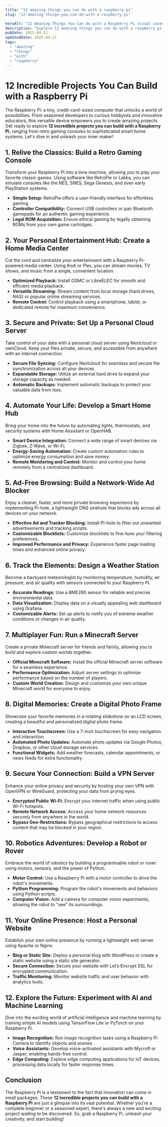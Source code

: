 ```yaml
---
title: "12 amazing things you can do with a raspberry pi"
slug: "12-amazing-things-you-can-do-with-a-raspberry-pi"

heroAlt: "12 Amazing Things You Can Do with a Raspberry Pi visual cover image"
description: "Explore 12 amazing things you can do with a raspberry pi in this detailed guide, offering insights, strategies, and practical tips to enhance your understanding and application of the topic."
pubDate: 2025-04-11
updatedDate: 2025-04-11
tags:
  - "amazing"
  - "things"
  - "with"
  - "raspberry"
---
```


# 12 Incredible Projects You Can Build with a Raspberry Pi

The Raspberry Pi: a tiny, credit-card-sized computer that unlocks a world of possibilities. From seasoned developers to curious hobbyists and innovative educators, this versatile device empowers you to create amazing projects. Get ready to explore **12 incredible projects you can build with a Raspberry Pi**, ranging from retro gaming consoles to sophisticated smart home systems. Let's dive in and unleash your inner maker!

## 1. Relive the Classics: Build a Retro Gaming Console

Transform your Raspberry Pi into a time machine, allowing you to play your favorite classic games. Using software like RetroPie or Lakka, you can emulate consoles like the NES, SNES, Sega Genesis, and even early PlayStation systems.

- **Simple Setup:** RetroPie offers a user-friendly interface for effortless gaming.
- **Controller Compatibility:** Connect USB controllers or pair Bluetooth gamepads for an authentic gaming experience.
- **Legal ROM Acquisition:** Ensure ethical gaming by legally obtaining ROMs from your own game cartridges.

## 2. Your Personal Entertainment Hub: Create a Home Media Center

Cut the cord and centralize your entertainment with a Raspberry Pi-powered media center. Using Kodi or Plex, you can stream movies, TV shows, and music from a single, convenient location.

- **Optimized Playback:** Install OSMC or LibreELEC for smooth and efficient media playback.
- **Versatile Streaming:** Stream content from local storage (hard drives, NAS) or popular online streaming services.
- **Remote Control:** Control playback using a smartphone, tablet, or dedicated remote for maximum convenience.

## 3. Secure and Private: Set Up a Personal Cloud Server

Take control of your data with a personal cloud server using Nextcloud or ownCloud. Keep your files private, secure, and accessible from anywhere with an internet connection.

- **Secure File Syncing:** Configure Nextcloud for seamless and secure file synchronization across all your devices.
- **Expandable Storage:** Utilize an external hard drive to expand your storage capacity as needed.
- **Automatic Backups:** Implement automatic backups to protect your valuable data from loss.

## 4. Automate Your Life: Develop a Smart Home Hub

Bring your home into the future by automating lights, thermostats, and security systems with Home Assistant or OpenHAB.

- **Smart Device Integration:** Connect a wide range of smart devices via Zigbee, Z-Wave, or Wi-Fi.
- **Energy-Saving Automation:** Create custom automation rules to optimize energy consumption and save money.
- **Remote Monitoring and Control:** Monitor and control your home remotely from a centralized dashboard.

## 5. Ad-Free Browsing: Build a Network-Wide Ad Blocker

Enjoy a cleaner, faster, and more private browsing experience by implementing Pi-hole, a lightweight DNS sinkhole that blocks ads across all devices on your network.

- **Effective Ad and Tracker Blocking:** Install Pi-hole to filter out unwanted advertisements and tracking scripts.
- **Customizable Blocklists:** Customize blocklists to fine-tune your filtering preferences.
- **Improved Performance and Privacy:** Experience faster page loading times and enhanced online privacy.

## 6. Track the Elements: Design a Weather Station

Become a backyard meteorologist by monitoring temperature, humidity, air pressure, and air quality with sensors connected to your Raspberry Pi.

- **Accurate Readings:** Use a BME280 sensor for reliable and precise environmental data.
- **Data Visualization:** Display data on a visually appealing web dashboard using Grafana.
- **Customizable Alerts:** Set up alerts to notify you of extreme weather conditions or changes in air quality.

## 7. Multiplayer Fun: Run a Minecraft Server

Create a private Minecraft server for friends and family, allowing you to build and explore custom worlds together.

- **Official Minecraft Software:** Install the official Minecraft server software for a seamless experience.
- **Performance Optimization:** Adjust server settings to optimize performance based on the number of players.
- **Custom World Creation:** Design and customize your own unique Minecraft world for everyone to enjoy.

## 8. Digital Memories: Create a Digital Photo Frame

Showcase your favorite memories in a rotating slideshow on an LCD screen, creating a beautiful and personalized digital photo frame.

- **Interactive Touchscreen:** Use a 7-inch touchscreen for easy navigation and interaction.
- **Automated Photo Updates:** Automate photo updates via Google Photos, Dropbox, or other cloud storage services.
- **Functional Widgets:** Add weather forecasts, calendar appointments, or news feeds for extra functionality.

## 9. Secure Your Connection: Build a VPN Server

Enhance your online privacy and security by hosting your own VPN with OpenVPN or WireGuard, protecting your data from prying eyes.

- **Encrypted Public Wi-Fi:** Encrypt your internet traffic when using public Wi-Fi hotspots.
- **Remote Network Access:** Access your home network resources securely from anywhere in the world.
- **Bypass Geo-Restrictions:** Bypass geographical restrictions to access content that may be blocked in your region.

## 10. Robotics Adventures: Develop a Robot or Rover

Embrace the world of robotics by building a programmable robot or rover using motors, sensors, and the power of Python.

- **Motor Control:** Use a Raspberry Pi with a motor controller to drive the robot's movements.
- **Python Programming:** Program the robot's movements and behaviors using Python scripts.
- **Computer Vision:** Add a camera for computer vision experiments, allowing the robot to "see" its surroundings.

## 11. Your Online Presence: Host a Personal Website

Establish your own online presence by running a lightweight web server using Apache or Nginx.

- **Blog or Static Site:** Deploy a personal blog with WordPress or create a static website using a static site generator.
- **Secure Connection:** Secure your website with Let’s Encrypt SSL for encrypted communication.
- **Traffic Monitoring:** Monitor website traffic and user behavior with analytics tools.

## 12. Explore the Future: Experiment with AI and Machine Learning

Dive into the exciting world of artificial intelligence and machine learning by training simple AI models using TensorFlow Lite or PyTorch on your Raspberry Pi.

- **Image Recognition:** Run image recognition tasks using a Raspberry Pi Camera to identify objects and scenes.
- **Voice Assistants:** Develop voice-activated assistants with Mycroft or Jasper, enabling hands-free control.
- **Edge Computing:** Explore edge computing applications for IoT devices, processing data locally for faster response times.

## Conclusion

The Raspberry Pi is a testament to the fact that innovation can come in small packages. These **12 incredible projects you can build with a Raspberry Pi** are just a glimpse into its vast potential. Whether you're a complete beginner or a seasoned expert, there's always a new and exciting project waiting to be discovered. So, grab a Raspberry Pi, unleash your creativity, and start building!
